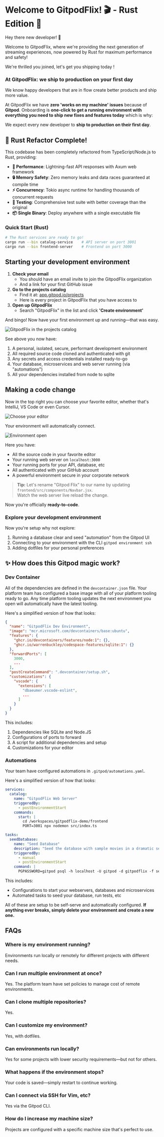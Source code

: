 # Welcome to GitpodFlix! 🎬 - Rust Edition 🦀

Hey there new developer! 👋

Welcome to GitpodFlix, where we're providing the next generation of streaming experiences, now powered by Rust for maximum performance and safety!

We're thrilled you joined, let's get you shipping today !

### At GitpodFlix: we ship to production on your first day

We know happy developers that are in flow create better products and ship more value.

At GitpodFlix we have **zero 'works on my machine' issues** because of **Gitpod**. Onboarding is **one-click to get a running environment with everything you need to ship new fixes and features today** which is why:

We expect every new developer to **ship to production on their first day**.

## 🦀 Rust Refactor Complete!

This codebase has been completely refactored from TypeScript/Node.js to Rust, providing:

- **🚀 Performance**: Lightning-fast API responses with Axum web framework
- **🔒 Memory Safety**: Zero memory leaks and data races guaranteed at compile time
- **⚡ Concurrency**: Tokio async runtime for handling thousands of concurrent requests
- **🧪 Testing**: Comprehensive test suite with better coverage than the original
- **📦 Single Binary**: Deploy anywhere with a single executable file

### Quick Start (Rust)

```bash
# The Rust services are ready to go!
cargo run --bin catalog-service    # API server on port 3001
cargo run --bin frontend-server    # Frontend on port 3000
```

## Starting your development environment

1. **Check your email**
    * You should have an email invite to join the GitpodFlix organization
    * And a link for your first GitHub issue
3. **Go to the projects catalog**
    * Find it at: [app.gitpod.io/projects](https://app.gitpod.io/projects)
    * Here is every project in GitpodFlix that you have access to
5. **Open up GitpodFlix**
    * Search "GitpodFlix" in the list and click **'Create environment'**

And bingo! Now have your first environment up and running—that was easy.

![GitpodFlix in the projects catalog](./images/gitpodflix-loading.png)

See above you now have:

1. A personal, isolated, secure, performant development environment
1. All required source code cloned and authenticated with git
1. Any secrets and access credentials installed ready-to-go
1. Your database, microservices and web server running (via "automations")
1. All your dependencies installed from node to sqlite

## Making a code change

Now in the top right you can choose your favorite editor, whether that's IntelliJ, VS Code or even Cursor.

![Choose your editor](./images/choose-your-editor.png)

Your environment will automatically connect.

![Environment open](./images/environment-open.png)

Here you have:

- All the source code in your favorite editor
- Your running web server on `localhost:3000`
- Your running ports for your API, database, etc
- All authenticated with your GitHub account
- A powerful environment secure in your corporate network

> **Tip:** Let's rename "Gitpod Flix" to our name by updating `frontend/src/components/Navbar.jsx`. <br/> Watch the web server live reload the change.

Now you're officially **ready-to-code**.

### Explore your development environment

Now you're setup why not explore:

1. Running a database clear and seed "automation" from the Gitpod UI
2. Connecting to your environment with the CLI `gitpod environment ssh`
3. Adding dotfiles for your personal preferences

## ✨ How does this Gitpod magic work?

### Dev Container

All of the dependencies are defined in the `devcontainer.json` file. Your platform team has configured a base image with all of your platform tooling ready to go. Any time platform tooling updates the next environment you open will automatically have the latest tooling.

Here's a simplified version of how that looks:

```json
{
  "name": "GitpodFlix Dev Environment",
  "image": "mcr.microsoft.com/devcontainers/base:ubuntu",
  "features": {
    "ghcr.io/devcontainers/features/node:1": {},
    "ghcr.io/warrenbuckley/codespace-features/sqlite:1": {}
  },
  "forwardPorts": [
    3000,
    ...
  ],
  "postCreateCommand": ".devcontainer/setup.sh",
  "customizations": {
    "vscode": {
      "extensions": [
        "dbaeumer.vscode-eslint",
        ...
      ]
    }
  }
}
```

This includes:

1. Dependencies like SQLite and Node.JS
2. Configurations of ports to forward
3. A script for additional dependencies and setup
4. Customizations for your editor

### Automations

Your team have configured automations in `.gitpod/automations.yaml`.

Here's a simplified version of how that looks:

```yaml
services:
  catalog:
    name: "GitpodFlix Web Server"
    triggeredBy:
      - postEnvironmentStart
    commands:
      start: |
        cd /workspaces/gitpodflix-demo/frontend
        PORT=3001 npx nodemon src/index.ts

tasks:
  seedDatabase:
    name: "Seed Database"
    description: "Seed the database with sample movies in a dramatic sequence"
    triggeredBy:
      - manual
      - postEnvironmentStart
    command: |
      PGPASSWORD=gitpod psql -h localhost -U gitpod -d gitpodflix -f seeds/01_seed_trending.sql
```

This includes:

- Configurations to start your webservers, databases and microservices
- Automated tasks to seed your database, run tests, etc

All of these are setup to be self-serve and automatically configured. **If anything ever breaks, simply delete your environment and create a new one.**

## FAQs

### Where is my environment running? 

Environments run locally or remotely for different projects with different needs. 

### Can I run multiple environment at once?

Yes. The platform team have set policies to manage cost of remote environments. 

### Can I clone multiple repositories?

Yes.

### Can I customize my environment?

Yes, with dotfiles. 

### Can environments run locally? 

Yes for some projects with lower security requirements—but not for others. 

### What happens if the environment stops?

Your code is saved—simply restart to continue working.

### Can I connect via SSH for Vim, etc?

Yes via the Gitpod CLI.

### How do I increase my machine size?

Projects are configured with a specific machine size that's perfect to use. 
